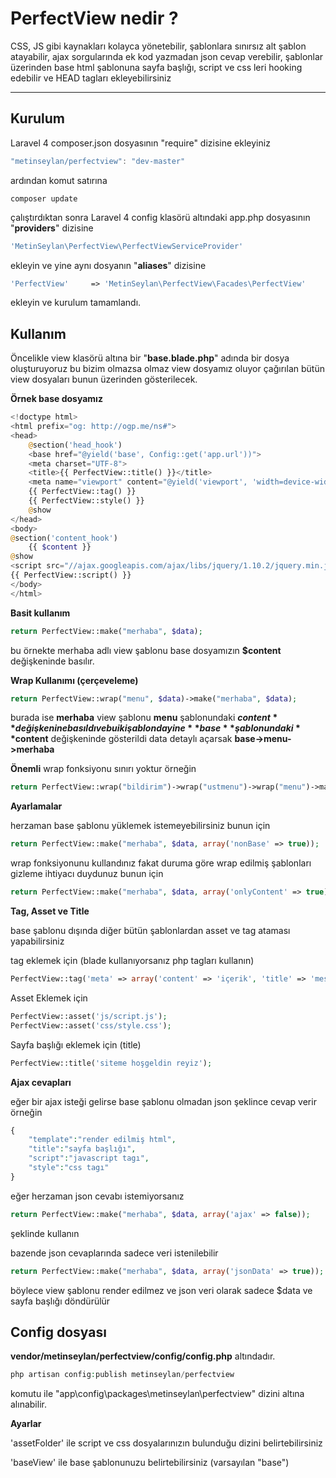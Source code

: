 PerfectView nedir ?
=====================


CSS, JS gibi kaynakları kolayca yönetebilir, şablonlara sınırsız alt şablon atayabilir, ajax sorgularında ek kod yazmadan json cevap verebilir, şablonlar üzerinden base html şablonuna sayfa başlığı, script ve css leri hooking edebilir ve HEAD tagları ekleyebilirsiniz

----------


Kurulum
---------
Laravel 4 composer.json dosyasının "require" dizisine ekleyiniz
```js
"metinseylan/perfectview": "dev-master"
```
ardından komut satırına
```composer
composer update
```
çalıştırdıktan sonra Laravel 4 config klasörü altındaki app.php dosyasının "**providers**" dizisine
```php
'MetinSeylan\PerfectView\PerfectViewServiceProvider'
```
ekleyin ve yine aynı dosyanın "**aliases**" dizisine
```php
'PerfectView'     => 'MetinSeylan\PerfectView\Facades\PerfectView'
```
ekleyin ve kurulum tamamlandı.


Kullanım
---------

Öncelikle view klasörü altına bir "**base.blade.php**" adında bir dosya oluşturuyoruz bu bizim olmazsa olmaz view dosyamız oluyor çağırılan bütün view dosyaları bunun üzerinden gösterilecek.

**Örnek base dosyamız**

```php
<!doctype html>
<html prefix="og: http://ogp.me/ns#">
<head>
    @section('head_hook')
    <base href="@yield('base', Config::get('app.url'))">
    <meta charset="UTF-8">
    <title>{{ PerfectView::title() }}</title>
    <meta name="viewport" content="@yield('viewport', 'width=device-width, initial-scale=1')">
    {{ PerfectView::tag() }}
    {{ PerfectView::style() }}
    @show
</head>
<body>
@section('content_hook')
    {{ $content }}
@show
<script src="//ajax.googleapis.com/ajax/libs/jquery/1.10.2/jquery.min.js"></script>
{{ PerfectView::script() }} 
</body>
</html>
```

**Basit kullanım**

```php
return PerfectView::make("merhaba", $data);
```
bu örnekte merhaba adlı view şablonu base dosyamızın **$content** değişkeninde basılır.

**Wrap Kullanımı (çerçeveleme)**

```php
return PerfectView::wrap("menu", $data)->make("merhaba", $data);
```
burada ise **merhaba** view şablonu **menu** şablonundaki **$content** değişkenine basıldı ve bu iki şablonda yine **base** şablonundaki **$content** değişkeninde gösterildi
data detaylı açarsak **base->menu->merhaba**

**Önemli**
wrap fonksiyonu sınırı yoktur örneğin
```php
return PerfectView::wrap("bildirim")->wrap("ustmenu")->wrap("menu")->make("merhaba");
```

**Ayarlamalar**

herzaman base şablonu yüklemek istemeyebilirsiniz bunun için

```php
return PerfectView::make("merhaba", $data, array('nonBase' => true));
```

wrap fonksiyonunu kullandınız fakat duruma göre wrap edilmiş şablonları gizleme ihtiyacı duydunuz bunun için
```php
return PerfectView::make("merhaba", $data, array('onlyContent' => true));
```

**Tag, Asset ve Title**

base şablonu dışında diğer bütün şablonlardan asset ve tag ataması yapabilirsiniz

tag eklemek için (blade kullanıyorsanız php tagları kullanın)
```php
PerfectView::tag('meta' => array('content' => 'içerik', 'title' => 'mesela'));
```
Asset Eklemek için
```php
PerfectView::asset('js/script.js');
PerfectView::asset('css/style.css');
```
Sayfa başlığı eklemek için (title)
```php
PerfectView::title('siteme hoşgeldin reyiz');
```

**Ajax cevapları**

eğer bir ajax isteği gelirse base şablonu olmadan json şeklince cevap verir örneğin

```php
{   
    "template":"render edilmiş html",
    "title":"sayfa başlığı",
    "script":"javascript tagı",
    "style":"css tagı"
}
```
eğer herzaman json cevabı istemiyorsanız
```php
return PerfectView::make("merhaba", $data, array('ajax' => false));
```
şeklinde kullanın

bazende json cevaplarında sadece veri istenilebilir 
```php
return PerfectView::make("merhaba", $data, array('jsonData' => true));
```
böylece view şablonu render edilmez ve json veri olarak sadece $data ve sayfa başlığı döndürülür

**Config dosyası**
---------
**vendor/metinseylan/perfectview/config/config.php** altındadır.
```php
php artisan config:publish metinseylan/perfectview
```
komutu ile "app\config\packages\metinseylan\perfectview" dizini altına alınabilir.

**Ayarlar**

'assetFolder' ile script ve css dosyalarınızın bulunduğu dizini belirtebilirsiniz

'baseView' ile base şablonunuzu belirtebilirsiniz (varsayılan "base")
